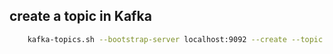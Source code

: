 ## create a topic in Kafka
```bash
    kafka-topics.sh --bootstrap-server localhost:9092 --create --topic sample --partitions 3 --replication-factor 1
```
